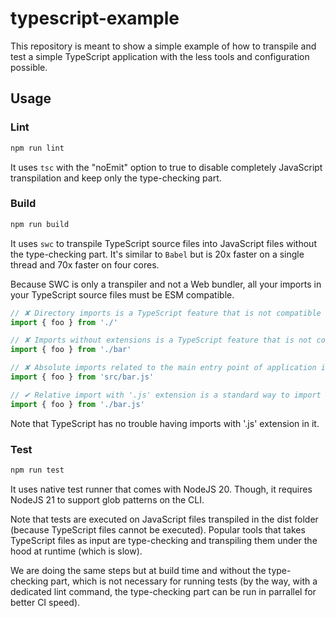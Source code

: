 # typescript-example

This repository is meant to show a simple example of how to transpile and test a simple TypeScript application with the less tools and configuration possible.

## Usage

### Lint

```bash
npm run lint
```

It uses `tsc` with the "noEmit" option to true to disable completely JavaScript transpilation and keep only the type-checking part.

### Build

```bash
npm run build
```

It uses `swc` to transpile TypeScript source files into JavaScript files without the type-checking part. It's similar to `Babel` but is 20x faster on a single thread and 70x faster on four cores.

Because SWC is only a transpiler and not a Web bundler, all your imports in your TypeScript source files must be ESM compatible.

```typescript
// ✘ Directory imports is a TypeScript feature that is not compatible with ECMAScript modules
import { foo } from './'

// ✘ Imports without extensions is a TypeScript feature that is not compatible with ECMAScript modules
import { foo } from './bar'

// ✘ Absolute imports related to the main entry point of application is a TypeScript feature that is not compatible with ECMAScript modules
import { foo } from 'src/bar.js'

// ✔ Relative import with '.js' extension is a standard way to import ECMAScript modules
import { foo } from './bar.js'
```

Note that TypeScript has no trouble having imports with '.js' extension in it.

### Test

```bash
npm run test
```

It uses native test runner that comes with NodeJS 20. Though, it requires NodeJS 21 to support glob patterns on the CLI.

Note that tests are executed on JavaScript files transpiled in the dist folder (because TypeScript files cannot be executed). Popular tools that takes TypeScript files as input are type-checking and transpiling them under the hood at runtime (which is slow).

We are doing the same steps but at build time and without the type-checking part, which is not necessary for running tests (by the way, with a dedicated lint command, the type-checking part can be run in parrallel for better CI speed).
